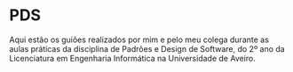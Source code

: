 # PDS
Aqui estão os guiões realizados por mim e pelo meu colega durante as aulas práticas da disciplina de Padrões e Design de Software, do 2º ano da Licenciatura em Engenharia Informática na Universidade de Aveiro.
